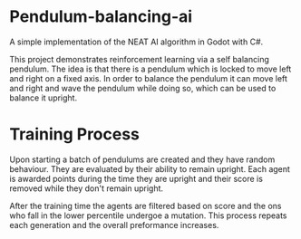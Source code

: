 # Pendulum-balancing-ai
A simple implementation of the NEAT AI algorithm in Godot with C#.

This project demonstrates reinforcement learning via a self balancing pendulum.
The idea is that there is a pendulum which is locked to move left and right
on a fixed axis. In order to balance the pendulum it can move left and right
and wave the pendulum while doing so, which can be used to balance it upright.

# Training Process

Upon starting a batch of pendulums are created and they have random behaviour.
They are evaluated by their ability to remain upright. Each agent is awarded
points during the time they are upright and their score is removed while they don't
remain upright.

After the training time the agents are filtered based on score and the ons who
fall in the lower percentile undergoe a mutation. This process repeats each generation
and the overall preformance increases.


